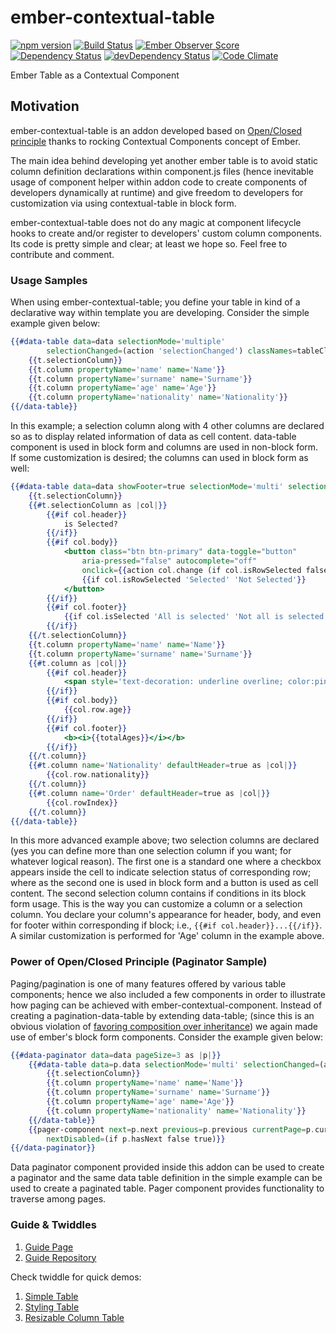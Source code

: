 # ember-contextual-table

[![npm version](https://badge.fury.io/js/ember-contextual-table.svg)](http://badge.fury.io/js/ember-contextual-table)
[![Build Status](https://travis-ci.org/tubitak-bilgem-yte/ember-contextual-table.svg?branch=master)](https://travis-ci.org/tubitak-bilgem-yte/ember-contextual-table)
[![Ember Observer Score](http://emberobserver.com/badges/ember-contextual-table.svg)](http://emberobserver.com/addons/ember-contextual-table)
[![Dependency Status](https://david-dm.org/tubitak-bilgem-yte/ember-contextual-table.svg)](https://david-dm.org/tubitak-bilgem-yte/ember-contextual-table)
[![devDependency Status](https://david-dm.org/tubitak-bilgem-yte/ember-contextual-table/dev-status.svg)](https://david-dm.org/tubitak-bilgem-yte/ember-contextual-table#info=devDependencies)
[![Code Climate](https://codeclimate.com/github/tubitak-bilgem-yte/ember-contextual-table/badges/gpa.svg)](https://codeclimate.com/github/tubitak-bilgem-yte/ember-contextual-table)

Ember Table as a Contextual Component

## Motivation

ember-contextual-table is an addon developed based on [Open/Closed principle](https://en.wikipedia.org/wiki/Open/closed_principle) thanks to rocking Contextual Components concept of Ember.

The main idea behind developing yet another ember table is to avoid static column definition declarations within component.js files (hence inevitable usage of component helper within addon code to create components of developers dynamically at runtime) and give freedom to developers for customization via using contextual-table in block form.

ember-contextual-table does not do any magic at component lifecycle hooks to create and/or register to developers' custom column components. Its code is pretty simple and clear; at least we hope so. Feel free to contribute and comment.

### Usage Samples 

When using ember-contextual-table; you define your table in kind of a declarative way within template you are developing. Consider the simple example given below:

```hbs
{{#data-table data=data selectionMode='multiple' 
        selectionChanged=(action 'selectionChanged') classNames=tableClassNames as |t|}}
    {{t.selectionColumn}}
    {{t.column propertyName='name' name='Name'}}
    {{t.column propertyName='surname' name='Surname'}}
    {{t.column propertyName='age' name='Age'}}
    {{t.column propertyName='nationality' name='Nationality'}}
{{/data-table}}
```

In this example; a selection column along with 4 other columns are declared so as to display related information of data as cell content. data-table component is used in block form and columns are used in non-block form. If some customization is desired; the columns can used in block form as well:

```hbs
{{#data-table data=data showFooter=true selectionMode='multi' selectionChanged=(action 'selectionChanged') as |t|}}
    {{t.selectionColumn}}
    {{#t.selectionColumn as |col|}}
        {{#if col.header}}
            is Selected?
        {{/if}}
        {{#if col.body}}
            <button class="btn btn-primary" data-toggle="button" 
                aria-pressed="false" autocomplete="off"
                onclick={{action col.change (if col.isRowSelected false true)}} value={{col.isRowSelected}}>
                {{if col.isRowSelected 'Selected' 'Not Selected'}}
            </button>
        {{/if}}
        {{#if col.footer}}
            {{if col.isSelected 'All is selected' 'Not all is selected'}}
        {{/if}}
    {{/t.selectionColumn}}
    {{t.column propertyName='name' name='Name'}}
    {{t.column propertyName='surname' name='Surname'}}
    {{#t.column as |col|}}
        {{#if col.header}}
            <span style='text-decoration: underline overline; color:pink'>Age</span>
        {{/if}}
        {{#if col.body}}
            {{col.row.age}}
        {{/if}}
        {{#if col.footer}}
            <b><i>{{totalAges}}</i></b>
        {{/if}}
    {{/t.column}}
    {{#t.column name='Nationality' defaultHeader=true as |col|}}
        {{col.row.nationality}}
    {{/t.column}}
    {{#t.column name='Order' defaultHeader=true as |col|}}
        {{col.rowIndex}}
    {{/t.column}}
{{/data-table}}
```

In this more advanced example above; two selection columns are declared (yes you can define more than one selection column if you want; for whatever logical reason). The first one is a standard one where a checkbox appears inside the cell to indicate selection status of corresponding row; where as the second one is used in block form and a button is used as cell content. The second selection column contains if conditions in its block form usage. This is the way you can customize a column or a selection column. You declare your column's appearance for header, body, and even for footer within corresponding if block; i.e., `{{#if col.header}}...{{/if}}`. A similar customization is performed for 'Age' column in the example above.

### Power of Open/Closed Principle (Paginator Sample)

Paging/pagination is one of many features offered by various table components; hence we also included a few components in order to illustrate how paging can be achieved with ember-contextual-component. Instead of creating a pagination-data-table by extending data-table; (since this is an obvious violation of [favoring composition over inheritance](https://en.wikipedia.org/wiki/Composition_over_inheritance)) we again made use of ember's block form components. Consider the example given below:

```hbs
{{#data-paginator data=data pageSize=3 as |p|}}
    {{#data-table data=p.data selectionMode='multi' selectionChanged=(action 'selectionChanged') as |t|}}
        {{t.selectionColumn}}
        {{t.column propertyName='name' name='Name'}}
        {{t.column propertyName='surname' name='Surname'}}
        {{t.column propertyName='age' name='Age'}}
        {{t.column propertyName='nationality' name='Nationality'}}
    {{/data-table}}
    {{pager-component next=p.next previous=p.previous currentPage=p.currentPage
        nextDisabled=(if p.hasNext false true)}}
{{/data-paginator}}
```

Data paginator component provided inside this addon can be used to create a paginator and the same data table definition in the simple example can be used to create a paginated table. Pager component provides functionality to traverse among pages.

### Guide & Twiddles

 1. [Guide Page](https://tubitak-bilgem-yte.github.io/ember-contextual-table)
 2. [Guide Repository](https://github.com/tubitak-bilgem-yte/ember-contextual-table-demo)

Check twiddle for quick demos:
 1. [Simple Table](https://ember-twiddle.com/6ef893dad915977f14d96274b23b72eb) 
 2. [Styling Table](https://ember-twiddle.com/72952ce22be2f6f2b5d8f30400d2f51c)
 3. [Resizable Column Table](https://ember-twiddle.com/8d12a4ddb466357171de8719a935880c)
 

